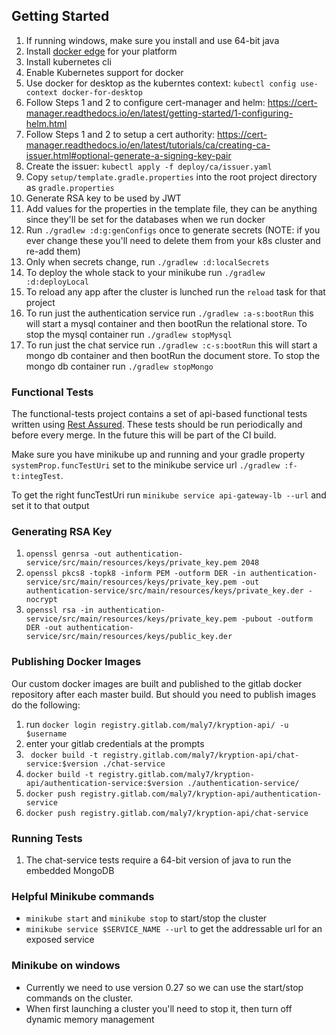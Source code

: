 ## Getting Started
1. If running windows, make sure you install and use 64-bit java
1. Install [docker edge](https://docs.docker.com/edge/) for your platform
1. Install kubernetes cli
1. Enable Kubernetes support for docker
1. Use docker for desktop as the kuberntes context: `kubectl config use-context docker-for-desktop`
1. Follow Steps 1 and 2 to configure cert-manager and helm: https://cert-manager.readthedocs.io/en/latest/getting-started/1-configuring-helm.html
1. Follow Steps 1 and 2 to setup a cert authority: https://cert-manager.readthedocs.io/en/latest/tutorials/ca/creating-ca-issuer.html#optional-generate-a-signing-key-pair
1. Create the issuer: `kubectl apply -f deploy/ca/issuer.yaml`
1. Copy `setup/template.gradle.properties` into the root project directory as `gradle.properties`
1. Generate RSA key to be used by JWT 
1. Add values for the properties in the template file, they can be anything since they'll be set for the databases when we run docker
1. Run `./gradlew :d:g:genConfigs` once to generate secrets (NOTE: if you ever change these you'll need to delete them from your k8s cluster and re-add them)
1. Only when secrets change, run `./gradlew :d:localSecrets`
1. To deploy the whole stack to your minikube run `./gradlew :d:deployLocal`
1. To reload any app after the cluster is lunched run the `reload` task for that project
1. To run just the authentication service run `./gradlew :a-s:bootRun` this will start a mysql container and then bootRun the relational store. To stop the mysql container run `./gradlew stopMysql`
1. To run just the chat service run `./gradlew :c-s:bootRun` this will start a mongo db container and then bootRun the document store. To stop the mongo db container run `./gradlew stopMongo`


### Functional Tests
The functional-tests project contains a set of api-based functional tests written using [Rest Assured](https://github.com/rest-assured/rest-assured/). These tests should be run periodically and before every merge. In the future this will be part of the CI build.

Make sure you have minikube up and running and your gradle property `systemProp.funcTestUri` set to the minikube service url `./gradlew :f-t:integTest`.

To get the right funcTestUri run `minikube service api-gateway-lb --url` and set it to that output 

### Generating RSA Key
1. `openssl genrsa -out authentication-service/src/main/resources/keys/private_key.pem 2048`
1. `openssl pkcs8 -topk8 -inform PEM -outform DER -in authentication-service/src/main/resources/keys/private_key.pem -out authentication-service/src/main/resources/keys/private_key.der -nocrypt`
1. `openssl rsa -in authentication-service/src/main/resources/keys/private_key.pem -pubout -outform DER -out authentication-service/src/main/resources/keys/public_key.der`

### Publishing Docker Images
Our custom docker images are built and published to the gitlab docker repository after each master build. But should you need to publish images do the following:
1. run `docker login registry.gitlab.com/maly7/kryption-api/ -u $username`
1. enter your gitlab credentials at the prompts
1. ` docker build -t registry.gitlab.com/maly7/kryption-api/chat-service:$version ./chat-service`
1. `docker build -t registry.gitlab.com/maly7/kryption-api/authentication-service:$version ./authentication-service/`
1. `docker push registry.gitlab.com/maly7/kryption-api/authentication-service`
1. `docker push registry.gitlab.com/maly7/kryption-api/chat-service`

### Running Tests
1. The chat-service tests require a 64-bit version of java to run the embedded MongoDB

### Helpful Minikube commands
* `minikube start` and `minikube stop` to start/stop the cluster
* `minikube service $SERVICE_NAME --url` to get the addressable url for an exposed service

### Minikube on windows
* Currently we need to use version 0.27 so we can use the start/stop commands on the cluster.
* When first launching a cluster you'll need to stop it, then turn off dynamic memory management 
